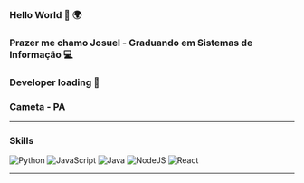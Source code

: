 ### Hello World 👋 🌍
### Prazer me chamo Josuel - Graduando em Sistemas de Informação 💻 
### Developer loading 🔋
### Cameta - PA 
<hr>

### Skills 
<div>
<img alt="Python" src="https://img.shields.io/badge/python-3670A0?style=for-the-badge&logo=python&logoColor=ffdd54">
<img alt="JavaScript"src="https://img.shields.io/badge/javascript-%23323330.svg?style=for-the-badge&logo=javascript&logoColor=%23F7DF1E0">
<img alt="Java" src="https://img.shields.io/badge/java-%23ED8B00.svg?style=for-the-badge&logo=java&logoColor=white">
<img alt="NodeJS" src="https://img.shields.io/badge/node.js-6DA55F?style=for-the-badge&logo=node.js&logoColor=white">
<img alt="React" src="https://img.shields.io/badge/react-%2320232a.svg?style=for-the-badge&logo=react&logoColor=%2361DAFB">
</div>
<hr>
